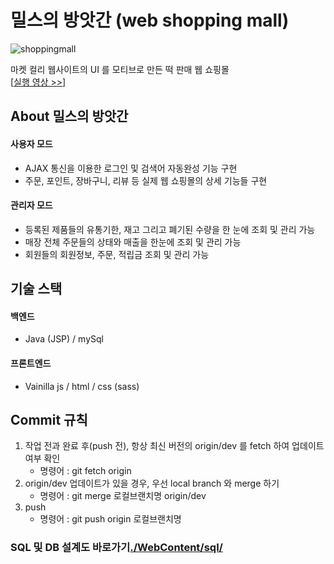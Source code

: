 # 밀스의 방앗간 (web shopping mall)

![shoppingmall](https://user-images.githubusercontent.com/52827441/83596071-a92dfa80-a59e-11ea-858a-c9a3dc3788f5.gif)


마켓 컬리 웹사이트의 UI 를 모티브로 만든 떡 판매 웹 쇼핑몰   
[[실행 영상 >>](https://www.youtube.com/watch?v=URZqkt_aoKU)]

## About 밀스의 방앗간
#### 사용자 모드
- AJAX 통신을 이용한 로그인 및 검색어 자동완성 기능 구현
- 주문, 포인트, 장바구니, 리뷰 등 실제 웹 쇼핑몰의 상세 기능들 구현
#### 관리자 모드
- 등록된 제품들의 유통기한, 재고 그리고 폐기된 수량을 한 눈에 조회 및 관리 가능
- 매장 전체 주문들의 상태와 매출을 한눈에 조회 및 관리 가능
- 회원들의 회원정보, 주문, 적립금 조회 및 관리 가능

## 기술 스택
#### 백엔드
 - Java (JSP) / mySql
#### 프론트엔드
 - Vainilla js / html / css (sass)

## Commit 규칙
<ol>
 <li>
  작업 전과 완료 후(push 전), 항상 최신 버전의 origin/dev 를 fetch 하여 업데이트 여부 확인
  <ul>
    <li>명령어 : git fetch origin</li>
  </ul>
 </li>
 <li>
  origin/dev 업데이트가 있을 경우, 우선 local branch 와 merge 하기
  <ul>
   <li>명령어 : git merge 로컬브랜치명 origin/dev</li>
  </ul>
 </li>
 <li>
   push
   <ul>
    <li>명령어 : git push origin 로컬브랜치명</li>
   </ul>
 </li>
</ol>

### SQL 및 DB 설계도 바로가기[./WebContent/sql/](./WebContent/sql/)

